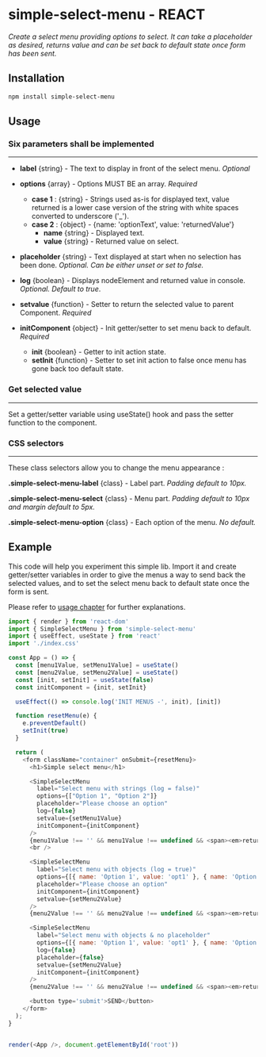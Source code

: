 # simple-select-menu - REACT

*Create a select menu providing options to select. It can take a placeholder as desired, returns value and can be set back to default state once form has been sent.*

## Installation

```bash
npm install simple-select-menu
```

## Usage

### Six parameters shall be implemented

---

* **label** {string} - The text to display in front of the select menu. *Optional*
* **options** {array} - Options MUST BE an array. *Required*
  * **case 1** : {string} - Strings used as-is for displayed text, value returned is a lower case version of the string with white spaces converted to underscore ('_').
  * **case 2** : {object} - {name: 'optionText', value: 'returnedValue'}
    * **name** {string} - Displayed text.
    * **value** {string} - Returned value on select.

* **placeholder** {string} - Text displayed at start when no selection has been done. *Optional. Can be either unset or set to false.*
* **log** {boolean} - Displays nodeElement and returned value in console. *Optional. Default to true*.
* **setvalue** {function} - Setter to return the selected value to parent Component. *Required*
* **initComponent** {object} - Init getter/setter to set menu back to default. *Required*
  * **init** {boolean} - Getter to init action state.
  * **setInit** {function} - Setter to set init action to false once menu has gone back too default state.

### Get selected value

---

Set a getter/setter variable using useState() hook and pass the setter function to the component.

### CSS selectors

---
These class selectors allow you to change the menu appearance :

**.simple-select-menu-label** {class} - Label part. *Padding default to 10px.*

**.simple-select-menu-select** {class} - Menu part. *Padding default to 10px and margin default to 5px.*

**.simple-select-menu-option** {class} - Each option of the menu. *No default.*

## Example

This code will help you experiment this simple lib.
Import it and create getter/setter variables in order to give the menus a way to send back the selected values, and to set the select menu back to default state once the form is sent.

Please refer to [usage chapter](#usage) for further explanations.

```javascript
import { render } from 'react-dom'
import { SimpleSelectMenu } from 'simple-select-menu'
import { useEffect, useState } from 'react'
import './index.css'

const App = () => {
  const [menu1Value, setMenu1Value] = useState()
  const [menu2Value, setMenu2Value] = useState()
  const [init, setInit] = useState(false)
  const initComponent = {init, setInit}

  useEffect(() => console.log('INIT MENUS -', init), [init])

  function resetMenu(e) {
    e.preventDefault()
    setInit(true)
  }

  return (
    <form className="container" onSubmit={resetMenu}>
      <h1>Simple select menu</h1>

      <SimpleSelectMenu
        label="Select menu with strings (log = false)"
        options={["Option 1", "Option 2"]}
        placeholder="Please choose an option"
        log={false}
        setvalue={setMenu1Value}
        initComponent={initComponent}
      />
      {menu1Value !== '' && menu1Value !== undefined && <span><em>returned value: {menu1Value}</em></span>}
      <br />

      <SimpleSelectMenu
        label="Select menu with objects (log = true)"
        options={[{ name: 'Option 1', value: 'opt1' }, { name: 'Option 2', value: 'opt2' }]}
        placeholder="Please choose an option"
        initComponent={initComponent}
        setvalue={setMenu2Value}
      />
      {menu2Value !== '' && menu2Value !== undefined && <span><em>returned value: {menu2Value}</em></span>}

      <SimpleSelectMenu
        label="Select menu with objects & no placeholder"
        options={[{ name: 'Option 1', value: 'opt1' }, { name: 'Option 2', value: 'opt2' }]}
        log={false}
        placeholder={false}
        setvalue={setMenu2Value}
        initComponent={initComponent}
      />
      {menu2Value !== '' && menu2Value !== undefined && <span><em>returned value: {menu2Value}</em></span>}

      <button type='submit'>SEND</button>
    </form>
  );
}


render(<App />, document.getElementById('root'))
```

